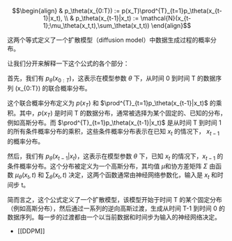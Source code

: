 $$\begin{align} & p_\theta(x_{0:T}) := p(x_T)\prod^{T}_{t=1}p_\theta(x_{t-1}|x_t), \\ & p_\theta(x_{t-1}|x_t) := \mathcal{N}(x_{t-1};\mu_\theta(x_t,t),\sum_\theta(x_t,t)) \end{align}$$

这两个等式定义了一个扩散模型（diffusion model）中数据生成过程的概率分布。

让我们分开来解释一下这个公式的各个部分：

首先，我们有 $p_\theta(x_{0:T})$，这表示在模型参数 $\theta$ 下，从时间 0 到时间 T 的数据序列 \(x_{0:T}\) 的联合概率分布。

这个联合概率分布定义为 $p(x_T)$ 和 $\prod^{T}_{t=1}p_\theta(x_{t-1}|x_t)$ 的乘积。其中，$p(x_T)$ 是时间 T 的数据分布，通常被选择为某个固定的、已知的分布，例如高斯分布。而 $\prod^{T}_{t=1}p_\theta(x_{t-1}|x_t)$ 是从时间 T 到时间 1 的所有条件概率分布的乘积，这些条件概率分布表示在已知 $x_t$ 的情况下， $x_{t-1}$ 的概率分布。

然后，我们有 $p_\theta(x_{t-1}|x_t)$，这表示在模型参数 $\theta$ 下，已知 $x_t$ 的情况下，$x_{t-1}$ 的条件概率分布。这个分布被定义为一个高斯分布，其均值 $\mu$和协方差矩阵 $\Sigma$ 由函数 $\mu_\theta(x_t,t)$ 和 $\sum_\theta(x_t,t)$ 决定，这两个函数通常由神经网络参数化，输入是 $x_t$ 和时间步 t。

简而言之，这个公式定义了一个扩散模型，该模型开始于时间 T 的某个固定分布（例如高斯分布），然后通过一系列的逆向高斯过渡，生成从时间 T-1 到时间 0 的数据序列。每一步的过渡都由一个以当前数据和时间步为输入的神经网络决定。
- [[DDPM]]